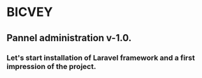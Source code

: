# BICVEY
## Pannel administration v-1.0.
### Let's start installation of Laravel framework and a first impression of the project.